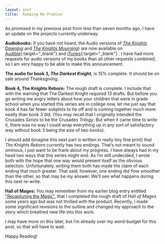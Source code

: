 ```yaml
---
layout: post
title:  Keeping My Promise
---
```

As promised in my previous post from less than seven months ago, I have an update on the projects currently underway.
<!--more-->

**Audiobooks:** If you have not heard, the Audio versions of <a href='{{site.url}}/books/the_knights_dawning.html)'>_The Knights Dawning_</a> and <a href='{{site.url}}/books/the_knights_mourning.html)'>_The Knights Mourning_</a>) are now available on [Audible](https://www.audible.com/pd/The-Knights-Dawning-Audiobook/B0B788KXB6?ref=web_search_eac_asin_1&qid=VByPhjqNuo&sr=1-1 "Buy from Audible"){:target="_blank"} and [iTunes](https://books.apple.com/us/audiobook/the-knights-dawning-the-crusades-series-book-1-unabridged/id1636570240 "Buy from Apple"){:target="_blank"} . I have had more requests for audio versions of my books than all other requests combined, so I am very happy to be able to make this announcement.

**The audio for book 3, _The Darkest Knight,_** is 15% complete. It should be on sale around Thanksgiving.

**Book 4, The Knights Reborn:** The rough draft is complete. I include that with the warning that The Darkest Knight required _13_ drafts. But before you go writing me angry letters about how your children that were in grade school when you started this series are in college now, let me just say that book 4 has far fewer subplots to tie off and is coming together much more neatly than book 3 did. (You may recall that I originally intended the Crusades _Series_ to be the Crusades _Trilogy_. But when it came time to write it, there was no way I could wrap everything up in any sort of satisfactory way without book 3 being the size of two books). 

I should add (imagine this next part is written in really tiny fine print) that _The Knights Reborn_ currently has two endings. That’s not meant to sound ominous, I just want to be frank about my progress. I have always had in my head two ways that this series might end. As I’m still undecided, I wrote both with the hope that one way would present itself as the obvious selection. Unfortunately, writing them both has made the claim of each ending that much greater. That said, however, one ending did flow smoother than the other, so that may be my answer. We’ll see what happens during this next re-write.

**Hall of Mages:** You may remember from my earlier blog entry entitled <a href='{{site.url}}/posts/2014-8-3-recapturing-the-magic.html)'>"Recapturing the Magic"</a>, that I completed the rough draft of _Hall of Mages_ some years ago but was not thrilled with the product. Recently, I made some significant revisions to the outline and changed my approach to the story which breathed new life into this work. 

I may have more on this later, but I’m already over my word-budget for this post, so that will have to wait. 

Happy Reading!
